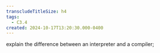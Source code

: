 ```yaml
---
transcludeTitleSize: h4
tags:
  - C3.4
created: 2024-10-17T13:20:30.000-0400
---
```

explain the difference between an interpreter and a compiler;